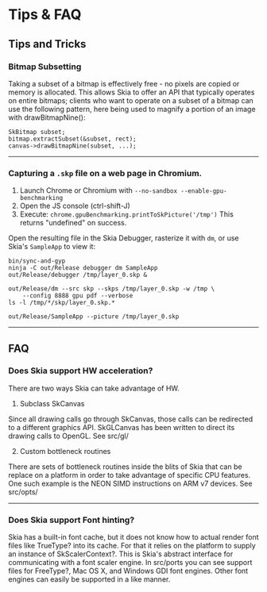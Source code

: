 Tips & FAQ
==========

Tips and Tricks
---------------

<span id="bitmap-subsetting"></span>

### Bitmap Subsetting

Taking a subset of a bitmap is effectively free - no pixels are copied or
memory is allocated. This allows Skia to offer an API that typically operates
on entire bitmaps; clients who want to operate on a subset of a bitmap can use
the following pattern, here being used to magnify a portion of an image with
drawBitmapNine():

    SkBitmap subset;
    bitmap.extractSubset(&subset, rect);
    canvas->drawBitmapNine(subset, ...);

* * *

<span id="skp-capture"></span>

### Capturing a `.skp` file on a web page in Chromium.


1.  Launch Chrome or Chromium with `--no-sandbox --enable-gpu-benchmarking`
2.  Open the JS console (ctrl-shift-J)
3.  Execute: `chrome.gpuBenchmarking.printToSkPicture('/tmp')`
    This returns "undefined" on success.

Open the resulting file in the Skia Debugger, rasterize it with `dm`,
or use Skia's `SampleApp` to view it:

<!--?prettify lang=sh?-->

    bin/sync-and-gyp
    ninja -C out/Release debugger dm SampleApp
    out/Release/debugger /tmp/layer_0.skp &

    out/Release/dm --src skp --skps /tmp/layer_0.skp -w /tmp \
        --config 8888 gpu pdf --verbose
    ls -l /tmp/*/skp/layer_0.skp.*

    out/Release/SampleApp --picture /tmp/layer_0.skp

* * *

FAQ
---

<span id="hw-acceleration"></span>

### Does Skia support HW acceleration?

There are two ways Skia can take advantage of HW.

1. Subclass SkCanvas

Since all drawing calls go through SkCanvas, those calls can be redirected to
a different graphics API. SkGLCanvas has been written to direct its drawing
calls to OpenGL. See src/gl/

2. Custom bottleneck routines

There are sets of bottleneck routines inside the blits of Skia that can be
replace on a platform in order to take advantage of specific CPU features. One
such example is the NEON SIMD instructions on ARM v7 devices. See src/opts/

* * *

<span id="font-hinting"></span>

### Does Skia support Font hinting?

Skia has a built-in font cache, but it does not know how to actual render font
files like TrueType? into its cache. For that it relies on the platform to
supply an instance of SkScalerContext?. This is Skia's abstract interface for
communicating with a font scaler engine. In src/ports you can see support
files for FreeType?, Mac OS X, and Windows GDI font engines. Other font
engines can easily be supported in a like manner.


